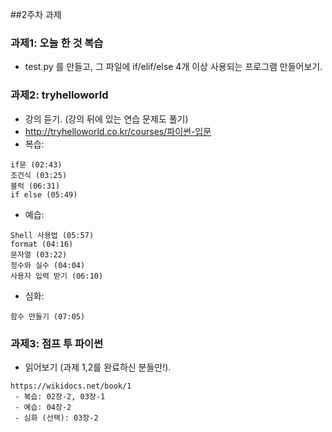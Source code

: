 ##2주차 과제
### 과제1: 오늘 한 것 복습
 - test.py 를 만들고, 그 파일에 if/elif/else 4개 이상 사용되는 프로그램 만들어보기.


### 과제2: tryhelloworld
 - 강의 듣기. (강의 뒤에 있는 연습 문제도 풀기)
  - http://tryhelloworld.co.kr/courses/파이썬-입문
 - 복습:
```
if문 (02:43)
조건식 (03:25)
블럭 (06:31)
if else (05:49)
```
  - 예습:
```
Shell 사용법 (05:57)
format (04:16)
문자열 (03:22)
정수와 실수 (04:04)
사용자 입력 받기 (06:10)
```
  - 심화:
``` 
함수 만들기 (07:05)
```

### 과제3: 점프 투 파이썬
 - 읽어보기 (과제 1,2를 완료하신 분들만!).
``` 
https://wikidocs.net/book/1
 - 복습: 02장-2, 03장-1
 - 예습: 04장-2
 - 심화 (선택): 03장-2
```
